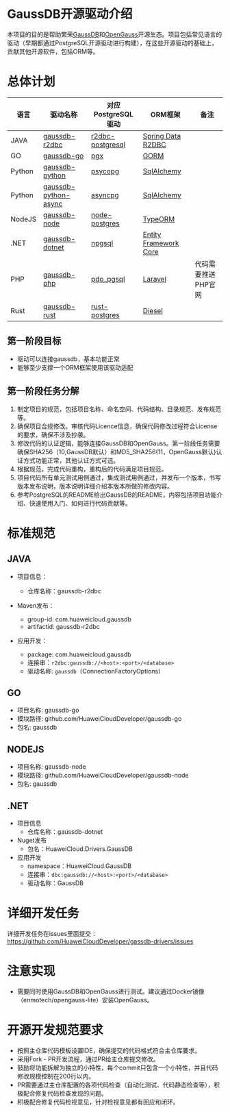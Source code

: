 # GaussDB开源驱动介绍

本项目的目的是帮助繁荣[GaussDB](https://www.huaweicloud.com/product/gaussdb.html)和[OpenGauss](https://opengauss.org/zh/)开源生态。项目包括常见语言的驱动（早期都通过PostgreSQL开源驱动进行构建），在这些开源驱动的基础上，贡献其他开源软件，包括ORM等。

# 总体计划

| 语言   | 驱动名称                                                                          | 对应PostgreSQL驱动                                                 | ORM框架                                                                             | 备注                |
| ------ | --------------------------------------------------------------------------------- | ------------------------------------------------------------------ | ----------------------------------------------------------------------------------- | ------------------- |
| JAVA   | [gaussdb-r2dbc](https://github.com/HuaweiCloudDeveloper/gaussdb-r2dbc)               | [r2dbc-postgresql](https://github.com/pgjdbc/r2dbc-postgresql)        | [Spring Data R2DBC](https://github.com/spring-projects/spring-data-relational/)        |                     |
| GO     | [gaussdb-go](https://github.com/HuaweiCloudDeveloper/gaussdb-go)                     | [pgx](https://github.com/jackc/pgx)                                   | [GORM](https://github.com/go-gorm/gorm)                                                |                     |
| Python | [gaussdb-python](https://github.com/HuaweiCloudDeveloper/gaussdb-python)             | [psycopg](https://github.com/psycopg/psycopg)                         | [SqlAlchemy](https://github.com/sqlalchemy/sqlalchemy)                                 |                     |
| Python | [gaussdb-python-async](https://github.com/HuaweiCloudDeveloper/gaussdb-python-async) | [asyncpg](https://github.com/MagicStack/asyncpg)                      | [SqlAlchemy](https://github.com/sqlalchemy/sqlalchemy)                                 |                     |
| NodeJS | [gaussdb-node](https://github.com/HuaweiCloudDeveloper/gaussdb-node)                 | [node-postgres](https://github.com/brianc/node-postgres)              | [TypeORM](https://github.com/typeorm/typeorm)                                          |                     |
| .NET   | [gaussdb-dotnet](https://github.com/HuaweiCloudDeveloper/gaussdb-dotnet)             | [npgsql](https://github.com/npgsql/npgsql)                            | [Entity Framework Core](https://github.com/HuaweiCloudDeveloper/gaussdb-dotnet-efcore) |                     |
| PHP    | [gaussdb-php](https://github.com/HuaweiCloudDeveloper/gaussdb-php)                   | [pdo_pgsql](https://github.com/php/php-src/tree/master/ext/pdo_pgsql) | [Laravel](https://github.com/laravel/laravel)                                          | 代码需要推送PHP官网 |
| Rust   | [gaussdb-rust](https://github.com/HuaweiCloudDeveloper/gaussdb-rust)                 | [rust-postgres](https://github.com/sfackler/rust-postgres/)           | [Diesel](https://github.com/diesel-rs/diesel)                                          |                     |

## 第一阶段目标

* 驱动可以连接gaussdb，基本功能正常
* 能够至少支撑一个ORM框架使用该驱动适配

## 第一阶段任务分解

1. 制定项目的规范，包括项目名称、命名空间、代码结构、目录规范、发布规范等。
2. 确保项目合规修改。审核代码Licence信息，确保代码修改过程符合License的要求，确保不涉及抄袭。
3. 修改代码的认证逻辑，能够连接GaussDB和OpenGauss。第一阶段任务需要确保SHA256（10,GaussDB默认）和MD5_SHA256(11，OpenGauss默认)认证方式功能正常，其他认证方式可选。
4. 根据规范，完成代码重构，重构后的代码满足项目规范。
5. 项目代码所有单元测试用例通过，集成测试用例通过，并发布一个版本，书写版本发布说明，版本说明详细介绍本版本所做的修改内容。
6. 参考PostgreSQL的README给出GaussDB的README，内容包括项目功能介绍、快速使用入门、如何进行代码贡献等。

# 标准规范

## JAVA

* 项目信息：

  * 仓库名称：gaussdb-r2dbc
* Maven发布：

  * group-id: com.huaweicloud.gaussdb
  * artifactid: gaussdb-r2dbc
* 应用开发：

  * package: com.huaweicloud.gaussdb
  * 连接串：`r2dbc:gaussdb://<host>:<port>/<database>`
  * 驱动名称: `gaussdb`（ConnectionFactoryOptions）

## GO

* 项目名称: gaussdb-go
* 模块路径: github.com/HuaweiCloudDeveloper/gaussdb-go
* 包名: gaussdb

## NODEJS

* 项目名称: gaussdb-node
* 模块路径: github.com/HuaweiCloudDeveloper/gaussdb-node
* 包名: gaussdb

## .NET

* 项目信息
  * 仓库名称：gaussdb-dotnet
* Nuget发布
  * 包名：HuaweiCloud.Drivers.GaussDB
* 应用开发
  * namespace：HuaweiCloud.GaussDB
  * 连接串：`dbc:gaussdb://<host>:<port>/<database>`
  * 驱动名称：GaussDB

# 详细开发任务

详细开发任务在issues里面提交： https://github.com/HuaweiCloudDeveloper/gassdb-drivers/issues

# 注意实现

* 需要同时使用GaussDB和OpenGauss进行测试。建议通过Docker镜像（enmotech/opengauss-lite）安装OpenGauss。

# 开源开发规范要求
* 按照主仓库代码模板设置IDE，确保提交的代码格式符合主仓库要求。
* 采用Fork - PR开发流程，通过PR给主仓库提交修改。
* 鼓励将功能拆解为独立的小特性，每个commit只包含一个小特性，并且代码修改规模控制在200行以内。
* PR需要通过主仓库配置的各项代码检查（自动化测试、代码静态检查等），积极配合修复代码检查发现的问题。
* 积极配合修复代码检视意见，针对检视意见都有回应和闭环。
